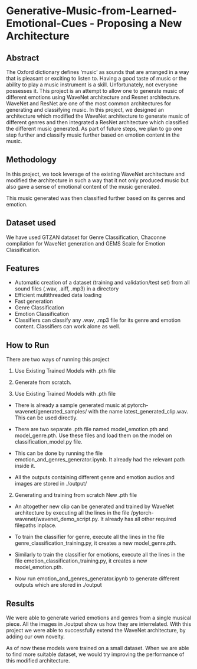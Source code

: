 # Generative-Music-from-Learned-Emotional-Cues - Proposing a New Architecture

## Abstract
The Oxford dictionary defines ‘music’ as sounds that are arranged in a way that is pleasant or exciting to listen to. Having a good taste of music or the ability to play a music instrument is a skill. Unfortunately, not everyone possesses  it. This project is an attempt to allow one to generate music of different emotions using WaveNet architecture and Resnet architecture. WaveNet and ResNet are one of the most common architectures for generating and classifying music. In this project, we designed an architecture which modified the WaveNet architecture to generate music of different genres and then integrated a ResNet architecture which classified the different music generated. As part of future steps, we plan to go one step further and classify music further based on emotion content in the music.

## Methodology

In this project, we took leverage of the existing WaveNet architecture and modified the architecture in such a way that it not only produced music but also gave a sense of emotional content of the music generated.

This music generated was then classified further based on its genres and emotion.

## Dataset used

We have used GTZAN dataset for Genre Classification, Chaconne compilation for WaveNet generation and GEMS Scale for Emotion Classification.

## Features
- Automatic creation of a dataset (training and validation/test set) from all sound files (.wav, .aiff, .mp3) in a directory
- Efficient multithreaded data loading
- Fast generation
- Genre Classification
- Emotion Classification
- Classifiers can classify any .wav, .mp3 file for its genre and emotion content. Classifiers can work alone as well.

## How to Run

There are two ways of running this project
1. Use Existing Trained Models with .pth file 
2. Generate from scratch.

1. Use Existing Trained Models with .pth file 

- There is already a sample generated music at  pytorch-wavenet/generated_samples/ with the name latest_generated_clip.wav. This can be used directly.

- There are two separate .pth file named model_emotion.pth and model_genre.pth. Use these files and load them on the model on classification_model.py file. 

- This can be done by running the file emotion_and_genres_generator.ipynb. It already had the relevant path inside it.

- All the outputs containing different genre and emotion audios and images are stored in ./output/

2. Generating and training from scratch New .pth file

- An altogether new clip can be generated and trained by WaveNet architecture by executing all the lines in the file /pytorch-wavenet/wavenet_demo_script.py. It already has all other required filepaths inplace.

- To train the classifier for genre, execute all the lines in the file genre_classification_training.py, it creates a new model_genre.pth.

- Similarly to train the classifier for emotions, execute all the lines in the file emotion_classification_training.py, it creates a new model_emotion.pth.

- Now run emotion_and_genres_generator.ipynb to generate different outputs which are stored in ./output

## Results

We were able to generate varied emotions and genres from a single musical piece. All the images in ./output show us how they are interrelated. With this project we were able to successfully extend the WaveNet architecture, by adding our own novelty. 

As of now these models were trained on a small dataset. When we are able to find more suitable dataset, we would try improving the performance of this modified architecture.



